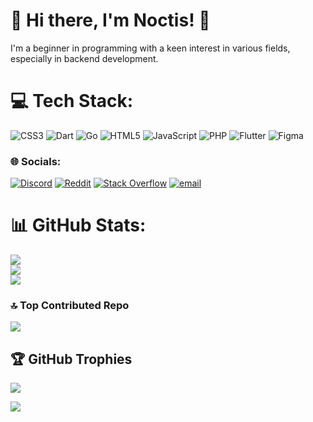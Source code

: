 # 💫 Hi there, I'm Noctis! 👋
I'm a beginner in programming with a keen interest in various fields, especially in backend development.

# 💻 Tech Stack:
![CSS3](https://img.shields.io/badge/css3-%231572B6.svg?style=for-the-badge&logo=css3&logoColor=white) ![Dart](https://img.shields.io/badge/dart-%230175C2.svg?style=for-the-badge&logo=dart&logoColor=white) ![Go](https://img.shields.io/badge/go-%2300ADD8.svg?style=for-the-badge&logo=go&logoColor=white) ![HTML5](https://img.shields.io/badge/html5-%23E34F26.svg?style=for-the-badge&logo=html5&logoColor=white) ![JavaScript](https://img.shields.io/badge/javascript-%23323330.svg?style=for-the-badge&logo=javascript&logoColor=%23F7DF1E) ![PHP](https://img.shields.io/badge/php-%23777BB4.svg?style=for-the-badge&logo=php&logoColor=white) ![Flutter](https://img.shields.io/badge/Flutter-%2302569B.svg?style=for-the-badge&logo=Flutter&logoColor=white) ![Figma](https://img.shields.io/badge/figma-%23F24E1E.svg?style=for-the-badge&logo=figma&logoColor=white)

### 🌐 Socials:
[![Discord](https://img.shields.io/badge/Discord-%237289DA.svg?logo=discord&logoColor=white)](https://discord.gg/d0uzo)
[![Reddit](https://img.shields.io/badge/Reddit-%23FF4500.svg?logo=Reddit&logoColor=white)](https://www.reddit.com/user/No-Difficulty-9411/)
[![Stack Overflow](https://img.shields.io/badge/-Stackoverflow-FE7A16?logo=stack-overflow&logoColor=white)]([https://stackoverflow.com/users/Noctis](https://stackoverflow.com/users/31203604/noctis))
[![email](https://img.shields.io/badge/Email-D14836?logo=gmail&logoColor=white)](mailto:muradofficial001@gmail.com)

# 📊 GitHub Stats:
![](https://github-readme-stats.vercel.app/api?username=Rezotta&theme=radical&hide_border=false&include_all_commits=true&count_private=true)</br>
![](https://nirzak-streak-stats.vercel.app/?user=Rezotta&theme=radical&hide_border=false)</br>
![](https://github-readme-stats.vercel.app/api/top-langs/?username=Rezotta&theme=radical&hide_border=false&include_all_commits=true&count_private=true&layout=compact)</br>

### 🔝 Top Contributed Repo
![](https://github-contributor-stats.vercel.app/api?username=Rezotta&limit=5&theme=radical&combine_all_yearly_contributions=true)

## 🏆 GitHub Trophies
![](https://github-profile-trophy.vercel.app/?username=Rezotta&theme=radical&no-frame=false&no-bg=true&margin-w=4)

[![](https://visitcount.itsvg.in/api?id=Rezotta&icon=0&color=1)](https://visitcount.itsvg.in)
